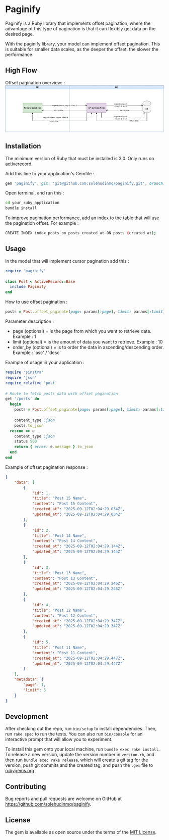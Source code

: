 # Paginify

Paginify is a Ruby ​​library that implements offset pagination, where the advantage of this type of pagination is that it can flexibly get data on the desired page.

With the paginify library, your model can implement offset pagination. This is suitable for smaller data scales, as the deeper the offset, the slower the performance.

## High Flow

Offset pagination overview: :
![Logo Ruby](https://github.com/solehudinmq/paginify/blob/development/high_flow/Paginify.jpg)

## Installation

The minimum version of Ruby that must be installed is 3.0.
Only runs on activerecord.

Add this line to your application's Gemfile :

```ruby
gem 'paginify', git: 'git@github.com:solehudinmq/paginify.git', branch: 'main'
```

Open terminal, and run this : 
```bash
cd your_ruby_application
bundle install
```

To improve pagination performance, add an index to the table that will use the pagination offset. For example :
```bash
CREATE INDEX index_posts_on_posts_created_at ON posts (created_at);
```

## Usage

In the model that will implement cursor pagination add this :
```ruby
require 'paginify'

class Post < ActiveRecord::Base
  include Paginify
end
```

How to use offset pagination :
```ruby
posts = Post.offset_paginate(page: params[:page], limit: params[:limit], order_by: params[:order_by])
```

Parameter description :
- page (optional) = is the page from which you want to retrieve data. Example : 1
- limit (optional) = is the amount of data you want to retrieve. Example : 10
- order_by (optional) = is to order the data in ascending/descending order. Example : 'asc' / 'desc'

Example of usage in your application :
```ruby
require 'sinatra'
require 'json'
require_relative 'post'

# Route to fetch posts data with offset pagination
get '/posts' do
  begin
    posts = Post.offset_paginate(page: params[:page], limit: params[:limit], order_by: params[:order_by])

    content_type :json
    posts.to_json
  rescue => e
    content_type :json
    status 500
    return { error: e.message }.to_json
  end
end
```

Example of offset pagination response : 
```json
{
    "data": [
        {
            "id": 1,
            "title": "Post 15 Name",
            "content": "Post 15 Content",
            "created_at": "2025-09-12T02:04:29.034Z",
            "updated_at": "2025-09-12T02:04:29.034Z"
        },
        {
            "id": 2,
            "title": "Post 14 Name",
            "content": "Post 14 Content",
            "created_at": "2025-09-12T02:04:29.144Z",
            "updated_at": "2025-09-12T02:04:29.144Z"
        },
        {
            "id": 3,
            "title": "Post 13 Name",
            "content": "Post 13 Content",
            "created_at": "2025-09-12T02:04:29.246Z",
            "updated_at": "2025-09-12T02:04:29.246Z"
        },
        {
            "id": 4,
            "title": "Post 12 Name",
            "content": "Post 12 Content",
            "created_at": "2025-09-12T02:04:29.347Z",
            "updated_at": "2025-09-12T02:04:29.347Z"
        },
        {
            "id": 5,
            "title": "Post 11 Name",
            "content": "Post 11 Content",
            "created_at": "2025-09-12T02:04:29.447Z",
            "updated_at": "2025-09-12T02:04:29.447Z"
        }
    ],
    "metadata": {
        "page": 1,
        "limit": 5
    }
}
```


## Development

After checking out the repo, run `bin/setup` to install dependencies. Then, run `rake spec` to run the tests. You can also run `bin/console` for an interactive prompt that will allow you to experiment.

To install this gem onto your local machine, run `bundle exec rake install`. To release a new version, update the version number in `version.rb`, and then run `bundle exec rake release`, which will create a git tag for the version, push git commits and the created tag, and push the `.gem` file to [rubygems.org](https://rubygems.org).

## Contributing

Bug reports and pull requests are welcome on GitHub at https://github.com/solehudinmq/paginify.

## License

The gem is available as open source under the terms of the [MIT License](https://opensource.org/licenses/MIT).
